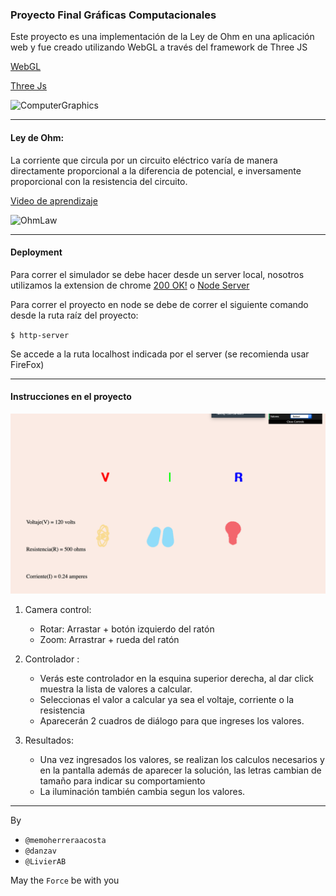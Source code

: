 ### Proyecto Final Gráficas Computacionales
Este proyecto es una implementación de la Ley de Ohm en una aplicación web y fue creado utilizando WebGL a través del framework de Three JS

[WebGL](https://get.webgl.org)

[Three Js](https://threejs.org)


![ComputerGraphics](https://www.insightsoftechnology.com/wp-content/uploads/2019/10/3D-Computer-Graphics-Used-in-Animation.png)


---
#### Ley de Ohm:
La corriente que circula por un circuito eléctrico varía de manera directamente proporcional a la diferencia de potencial, e inversamente proporcional con la resistencia del circuito.
 
 [Video de aprendizaje](https://www.youtube.com/watch?v=m7HY1Or01S0)

![OhmLaw](https://cdn.todamateria.com/imagenes/ley-de-ohm1-0-cke-edited-1.jpg)


---
#### Deployment

Para correr el simulador se debe hacer desde un server local, nosotros utilizamos la extension de chrome [200 OK!](https://chrome.google.com/webstore/detail/web-server-for-chrome/ofhbbkphhbklhfoeikjpcbhemlocgigb) o [Node Server](https://www.npmjs.com/package/http-server)

Para correr el proyecto en node se debe de correr el siguiente comando desde la ruta raíz del proyecto:

`$ http-server`


Se accede a la ruta localhost indicada por el server (se recomienda usar FireFox)

---
#### Instrucciones en el proyecto

![Proyecto](./files/imagen.png)

1) Camera control:

    * Rotar: Arrastar + botón izquierdo del ratón 
    * Zoom: Arrastrar + rueda del ratón
    
2) Controlador :
    * Verás este controlador en la esquina superior derecha, al dar click muestra la lista de valores a calcular.
    * Seleccionas el valor a calcular ya sea el voltaje, corriente o la resistencia
    * Aparecerán 2 cuadros de diálogo para que ingreses los valores.
    
3) Resultados:

   * Una vez ingresados los valores, se realizan los calculos necesarios y en la pantalla además de aparecer la solución, las letras cambian de tamaño para indicar su comportamiento
   * La iluminación también cambia segun los valores.



----
By

- `@memoherreraacosta`
- `@danzav`
- `@LivierAB`

May the `Force` be with you
